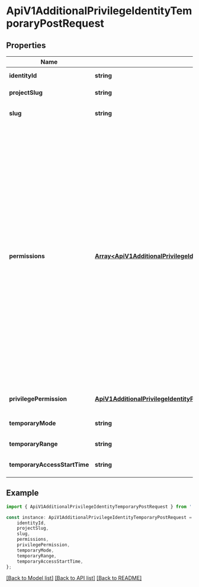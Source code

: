 # ApiV1AdditionalPrivilegeIdentityTemporaryPostRequest


## Properties

Name | Type | Description | Notes
------------ | ------------- | ------------- | -------------
**identityId** | **string** | The ID of the identity to create. | [default to undefined]
**projectSlug** | **string** | The slug of the project of the identity in. | [default to undefined]
**slug** | **string** | The slug of the privilege to create. | [optional] [default to undefined]
**permissions** | [**Array&lt;ApiV1AdditionalPrivilegeIdentityPermanentPostRequestPermissionsInner&gt;**](ApiV1AdditionalPrivilegeIdentityPermanentPostRequestPermissionsInner.md) | @deprecated - use privilegePermission The permission object for the privilege. - Read secrets &#x60;&#x60;&#x60; { \&quot;permissions\&quot;: [{\&quot;action\&quot;: \&quot;read\&quot;, \&quot;subject\&quot;: \&quot;secrets\&quot;]} &#x60;&#x60;&#x60; - Read and Write secrets &#x60;&#x60;&#x60; { \&quot;permissions\&quot;: [{\&quot;action\&quot;: \&quot;read\&quot;, \&quot;subject\&quot;: \&quot;secrets\&quot;], {\&quot;action\&quot;: \&quot;write\&quot;, \&quot;subject\&quot;: \&quot;secrets\&quot;]} &#x60;&#x60;&#x60; - Read secrets scoped to an environment and secret path &#x60;&#x60;&#x60; - { \&quot;permissions\&quot;: [{\&quot;action\&quot;: \&quot;read\&quot;, \&quot;subject\&quot;: \&quot;secrets\&quot;, \&quot;conditions\&quot;: { \&quot;environment\&quot;: \&quot;dev\&quot;, \&quot;secretPath\&quot;: { \&quot;$glob\&quot;: \&quot;/\&quot; } }}] } &#x60;&#x60;&#x60;  | [optional] [default to undefined]
**privilegePermission** | [**ApiV1AdditionalPrivilegeIdentityPermanentPostRequestPrivilegePermission**](ApiV1AdditionalPrivilegeIdentityPermanentPostRequestPrivilegePermission.md) |  | [optional] [default to undefined]
**temporaryMode** | **string** | Type of temporary access given. Types: relative. | [default to undefined]
**temporaryRange** | **string** | TTL for the temporary time. Eg: 1m, 1h, 1d. | [default to undefined]
**temporaryAccessStartTime** | **string** | ISO time for which temporary access should begin. | [default to undefined]

## Example

```typescript
import { ApiV1AdditionalPrivilegeIdentityTemporaryPostRequest } from './api';

const instance: ApiV1AdditionalPrivilegeIdentityTemporaryPostRequest = {
    identityId,
    projectSlug,
    slug,
    permissions,
    privilegePermission,
    temporaryMode,
    temporaryRange,
    temporaryAccessStartTime,
};
```

[[Back to Model list]](../README.md#documentation-for-models) [[Back to API list]](../README.md#documentation-for-api-endpoints) [[Back to README]](../README.md)
